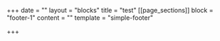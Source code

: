 +++
date = ""
layout = "blocks"
title = "test"
[[page_sections]]
block = "footer-1"
content = ""
template = "simple-footer"

+++
